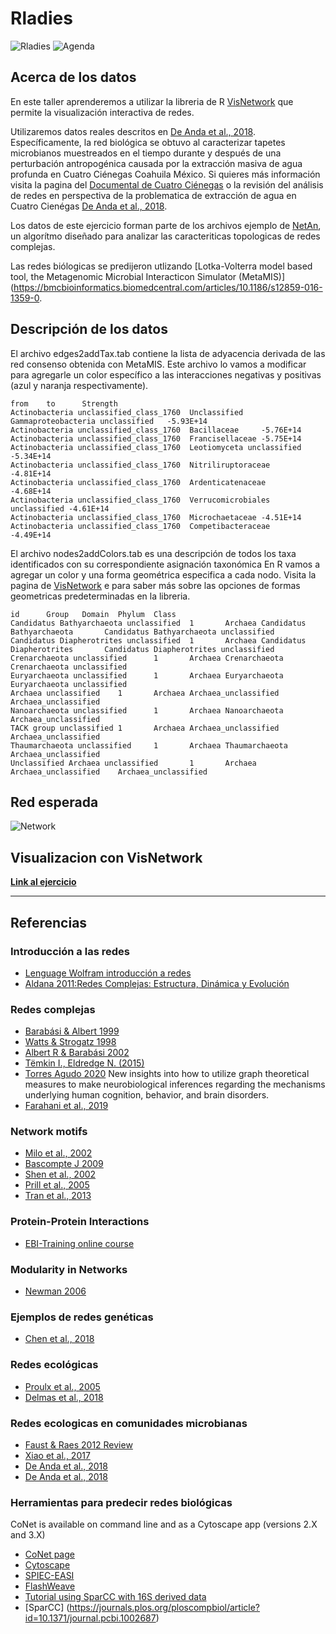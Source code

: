 # Rladies

![Rladies](./rladiespic.jpg)
![Agenda](./agenda.png)

## Acerca de los datos

En este taller aprenderemos a utilizar la libreria de R [VisNetwork](https://datastorm-open.github.io/visNetwork/) que permite la visualización interactiva de redes. 

Utilizaremos datos reales descritos en [De Anda et al., 2018](https://www.frontiersin.org/article/10.3389/fmicb.2018.02606/full). Específicamente, la red biológica se obtuvo al caracterizar tapetes microbianos muestreados en el tiempo durante y después de una perturbación antropogénica causada por la extracción masiva de agua profunda en Cuatro Ciénegas Coahuila México.  Si quieres más información visita la pagina del [Documental de Cuatro Ciénegas](https://documentalcuatrocienegas.com/) o la revisión del análisis de redes en perspectiva de la problematica de extracción de agua en Cuatro Cienégas [De Anda et al., 2018](https://link.springer.com/chapter/10.1007/978-3-319-95855-2_7). 

Los datos de este ejercicio forman parte de los archivos ejemplo de [NetAn](https://github.com/valdeanda/NetAn), un algorítmo diseñado para analizar las caracteriticas topologicas de redes complejas. 

Las redes biólogicas se predijeron utlizando [Lotka-Volterra model based tool, the Metagenomic Microbial Interacticon Simulator (MetaMIS)](https://bmcbioinformatics.biomedcentral.com/articles/10.1186/s12859-016-1359-0. 

## Descripción de los datos

El archivo edges2addTax.tab contiene la lista de adyacencia derivada de las red consenso obtenida con MetaMIS. 
Este archivo lo vamos a modificar para agregarle un color específico a las interacciones negativas  y positivas (azul y naranja respectivamente). 


```
from    to      Strength
Actinobacteria unclassified_class_1760  Unclassified Gammaproteobacteria unclassified   -5.93E+14
Actinobacteria unclassified_class_1760  Bacillaceae     -5.76E+14
Actinobacteria unclassified_class_1760  Francisellaceae -5.75E+14
Actinobacteria unclassified_class_1760  Leotiomyceta unclassified       -5.34E+14
Actinobacteria unclassified_class_1760  Nitriliruptoraceae      -4.81E+14
Actinobacteria unclassified_class_1760  Ardenticatenaceae       -4.68E+14
Actinobacteria unclassified_class_1760  Verrucomicrobiales unclassified -4.61E+14
Actinobacteria unclassified_class_1760  Microchaetaceae -4.51E+14
Actinobacteria unclassified_class_1760  Competibacteraceae      -4.49E+14
```

El archivo nodes2addColors.tab es una descripción de todos los taxa identificados con su correspondiente asignación taxonómica 
En R vamos a agregar un color y una forma geométrica especifica a cada nodo. Visita la pagina de [VisNetwork](https://datastorm-open.github.io/visNetwork/nodes.html) e para  saber más sobre las opciones de formas geometricas predeterminadas en la libreria. 

```
id      Group   Domain  Phylum  Class
Candidatus Bathyarchaeota unclassified  1       Archaea Candidatus Bathyarchaeota       Candidatus Bathyarchaeota unclassified
Candidatus Diapherotrites unclassified  1       Archaea Candidatus Diapherotrites       Candidatus Diapherotrites unclassified
Crenarchaeota unclassified      1       Archaea Crenarchaeota   Crenarchaeota unclassified
Euryarchaeota unclassified      1       Archaea Euryarchaeota   Euryarchaeota unclassified
Archaea unclassified    1       Archaea Archaea_unclassified    Archaea_unclassified
Nanoarchaeota unclassified      1       Archaea Nanoarchaeota   Archaea_unclassified
TACK group unclassified 1       Archaea Archaea_unclassified    Archaea_unclassified
Thaumarchaeota unclassified     1       Archaea Thaumarchaeota  Archaea_unclassified
Unclassified Archaea unclassified       1       Archaea Archaea_unclassified    Archaea_unclassified
```

## Red esperada

![Network](./network.png)


## Visualizacion con VisNetwork

**[Link al ejercicio ](https://valdeanda.github.io/Rladies/script/VisNetwork.html)**

---

## Referencias 

### Introducción a las redes

* [Lenguage Wolfram introducción a redes](https://www.wolfram.com/language/elementary-introduction/2nd-ed/21-graphs-and-networks.html.es)
* [Aldana 2011:Redes Complejas: Estructura, Dinámica y Evolución](https://www.fis.unam.mx/~max/MyWebPage/notastwocolumn.pdf)


### Redes complejas
* [Barabási & Albert 1999](https://science.sciencemag.org/content/286/5439/509)
* [Watts & Strogatz 1998](https://www.nature.com/articles/30918)
* [Albert R & Barabási 2002](https://journals.aps.org/rmp/abstract/10.1103/RevModPhys.74.47)
* [Tëmkin I., Eldredge N. (2015)](https://link.springer.com/chapter/10.1007/978-3-319-15045-1_6)
* [Torres Agudo 2020](http://www.ugr.es/~jtorres/Tema_2_redes_complejas.pdf)
New insights into how to utilize graph theoretical measures to make neurobiological inferences regarding the mechanisms underlying human cognition, behavior, and brain disorders. 
* [Farahani et al., 2019](https://www.frontiersin.org/articles/10.3389/fnins.2019.00585/full)

### Network motifs

* [Milo et al., 2002](https://science.sciencemag.org/content/298/5594/824)
* [Bascompte J 2009](https://science.sciencemag.org/content/325/5939/416/F2)
* [Shen et al., 2002](https://www.nature.com/articles/ng881z)
* [Prill et al., 2005](https://journals.plos.org/plosbiology/article?id=10.1371/journal.pbio.0030343)
* [Tran et al., 2013](https://www.nature.com/articles/ncomms3241)


### Protein-Protein Interactions
* [EBI-Training online course](https://www.ebi.ac.uk/training/online/course/network-analysis-protein-interaction-data-introduction/protein-protein-interaction-networks)

### Modularity in Networks

* [Newman 2006](https://www.pnas.org/content/103/23/8577)

### Ejemplos de redes genéticas 

* [Chen et al., 2018](https://www.nature.com/articles/s41467-018-06772-3)

### Redes ecológicas 

* [Proulx et al., 2005](https://www.sciencedirect.com/science/article/abs/pii/S0169534705000881)
* [Delmas et al., 2018](https://onlinelibrary.wiley.com/doi/10.1111/brv.12433)

### Redes ecologicas en comunidades microbianas

* [Faust & Raes 2012 Review](https://www.nature.com/articles/nrmicro2832)
* [Xiao et al., 2017](https://www.nature.com/articles/s41467-017-02090-2.pdf?proof=true)
* [De Anda et al., 2018](https://www.frontiersin.org/articles/10.3389/fmicb.2018.02606/full)
* [De Anda et al., 2018](https://link.springer.com/chapter/10.1007/978-3-319-95855-2_7)

### Herramientas para predecir redes biológicas

CoNet is available on command line and as a Cytoscape app
(versions 2.X and 3.X)
* [CoNet page](http://systemsbiology.vub.ac.be/conet)
* [Cytoscape](http://apps.cytoscape.org/apps/conet)
* [SPIEC-EASI](https://github.com/zdk123/SpiecEasi)
* [FlashWeave](https://github.com/meringlab/FlashWeave.jl)
* [Tutorial using SparCC with 16S derived data](https://rachaellappan.github.io/16S-analysis/correlation-between-otus-with-sparcc.html)
* [SparCC]
(https://journals.plos.org/ploscompbiol/article?id=10.1371/journal.pcbi.1002687)



